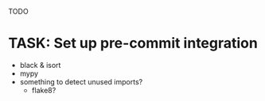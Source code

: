 TODO

# TASK: Set up pre-commit integration

* black & isort
* mypy
* something to detect unused imports?
    * flake8?
